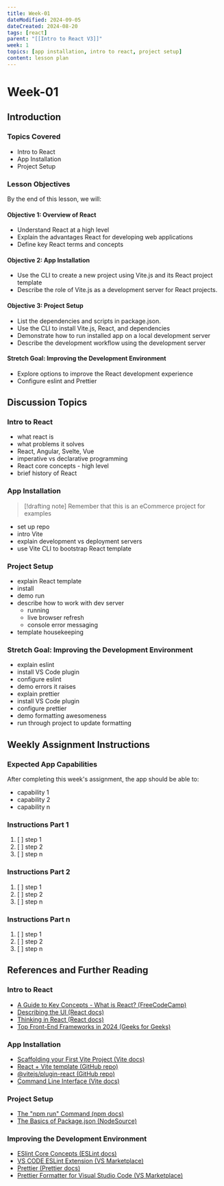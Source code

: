 ```yaml
---
title: Week-01
dateModified: 2024-09-05
dateCreated: 2024-08-20
tags: [react]
parent: "[[Intro to React V3]]"
week: 1
topics: [app installation, intro to react, project setup]
content: lesson plan
---
```


# Week-01

## Introduction

### Topics Covered

- Intro to React
- App Installation
- Project Setup

### Lesson Objectives

By the end of this lesson, we will:

#### Objective 1: Overview of React

- Understand React at a high level
- Explain the advantages React for developing web applications
- Define key React terms and concepts

#### Objective 2: App Installation

- Use the CLI to create a new project using Vite.js and its React project template
- Describe the role of Vite.js as a development server for React projects.

#### Objective 3: Project Setup

- List the dependencies and scripts in package.json.
- Use the CLI to install Vite.js, React, and dependencies
- Demonstrate how to run installed app on a local development server
- Describe the development workflow using the development server

#### Stretch Goal: Improving the Development Environment

- Explore options to improve the React development experience
- Configure eslint and Prettier

## Discussion Topics

### Intro to React

- what react is
- what problems it solves
- React, Angular, Svelte, Vue
- imperative vs declarative programming
- React core concepts - high level
- brief history of React

### App Installation

> [!drafting note]
> Remember that this is an eCommerce project for examples

- set up repo
- intro Vite
- explain development vs deployment servers
- use Vite CLI to bootstrap React template

### Project Setup

- explain React template
- install
- demo run
- describe how to work with dev server
	- running
	- live browser refresh
	- console error messaging
- template housekeeping

### Stretch Goal: Improving the Development Environment

- explain eslint
- install VS Code plugin
- configure eslint
- demo errors it raises
- explain prettier
- install VS Code plugin
- configure prettier
- demo formatting awesomeness
- run through project to update formatting

## Weekly Assignment Instructions

### Expected App Capabilities

After completing this week's assignment, the app should be able to:

- capability 1
- capability 2
- capability n

### Instructions Part 1

 1. [ ] step 1
 2. [ ] step 2
 3. [ ] step n

### Instructions Part 2

 1. [ ] step 1
 2. [ ] step 2
 3. [ ] step n

### Instructions Part n

 1. [ ] step 1
 2. [ ] step 2
 3. [ ] step n

## References and Further Reading

### Intro to React

- [A Guide to Key Concepts - What is React? (FreeCodeCamp)](https://www.freecodecamp.org/news/learn-react-key-concepts#heading-what-is-react)
- [Describing the UI (React docs)](https://react.dev/learn/describing-the-ui)
- [Thinking in React (React docs)](https://react.dev/learn/thinking-in-react)
- [Top Front-End Frameworks in 2024 (Geeks for Geeks)](https://www.geeksforgeeks.org/top-front-end-frameworks/)

### App Installation

- [Scaffolding your First Vite Project (Vite docs)](https://vitejs.dev/guide/#scaffolding-your-first-vite-project)
- [React + Vite template (GitHub repo)](https://github.com/vitejs/vite/tree/main/packages/create-vite/template-react)
- [@vitejs/plugin-react (GitHub repo)](https://github.com/vitejs/vite-plugin-react/tree/main/packages/plugin-react)
- [Command Line Interface (Vite docs)](https://vitejs.dev/guide/cli.html)

### Project Setup

 - [The "npm run" Command (npm docs)](https://docs.npmjs.com/cli/v10/commands/npm-run-script)
 - [The Basics of Package.json (NodeSource)](https://nodesource.com/blog/the-basics-of-package-json/)

### Improving the Development Environment

- [ESlint Core Concepts (ESLint docs)](https://eslint.org/docs/latest/use/core-concepts/)
- [VS CODE ESLint Extension (VS Marketplace)](https://marketplace.visualstudio.com/items?itemName=dbaeumer.vscode-eslint)
- [Prettier (Prettier docs)](https://prettier.io/docs/en/)
- [Prettier Formatter for Visual Studio Code (VS Marketplace)](https://marketplace.visualstudio.com/items?itemName=esbenp.prettier-vscode)
